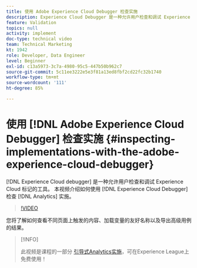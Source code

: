 ```yaml
---
title: 使用 Adobe Experience Cloud Debugger 检查实施
description: Experience Cloud Debugger 是一种允许用户检查和调试 Experience Cloud 标记的工具。 本视频介绍如何使用 Experience Cloud Debugger 检查 Analytics 实施。
feature: Validation
topics: null
activity: implement
doc-type: technical video
team: Technical Marketing
kt: 1942
role: Developer, Data Engineer
level: Beginner
exl-id: c13a5973-3c7a-4980-95c5-447b50b962c7
source-git-commit: 5c11ee3222e5e3f81a13ed8fbf2cd22fc32b1740
workflow-type: tm+mt
source-wordcount: '111'
ht-degree: 85%

---
```


# 使用 [!DNL Adobe Experience Cloud Debugger] 检查实施 {#inspecting-implementations-with-the-adobe-experience-cloud-debugger}

[!DNL Experience Cloud debugger] 是一种允许用户检查和调试 Experience Cloud 标记的工具。 本视频介绍如何使用 [!DNL Experience Cloud Debugger] 检查 [!DNL Analytics] 实施。

>[!VIDEO](https://video.tv.adobe.com/v/23878/?quality=12)

您将了解如何查看不同页面上触发的内容、加载变量的友好名称以及导出高级用例的结果。

>[!INFO]
>
> 此视频是课程的一部分 [引导式Analytics实施](https://experienceleague.adobe.com/?recommended=Analytics-D-1-2019.1)，可在Experience League上免费使用！